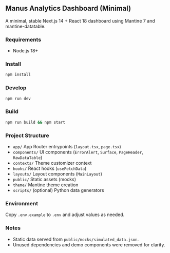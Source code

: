 ## Manus Analytics Dashboard (Minimal)

A minimal, stable Next.js 14 + React 18 dashboard using Mantine 7 and mantine-datatable.

### Requirements
- Node.js 18+

### Install
```bash
npm install
```

### Develop
```bash
npm run dev
```

### Build
```bash
npm run build && npm start
```

### Project Structure
- `app/` App Router entrypoints (`layout.tsx`, `page.tsx`)
- `components/` UI components (`ErrorAlert`, `Surface`, `PageHeader`, `RawDataTable`)
- `contexts/` Theme customizer context
- `hooks/` React hooks (`useFetchData`)
- `layouts/` Layout components (`MainLayout`)
- `public/` Static assets (mocks)
- `theme/` Mantine theme creation
- `scripts/` (optional) Python data generators

### Environment
Copy `.env.example` to `.env` and adjust values as needed.

### Notes
- Static data served from `public/mocks/simulated_data.json`.
- Unused dependencies and demo components were removed for clarity.
